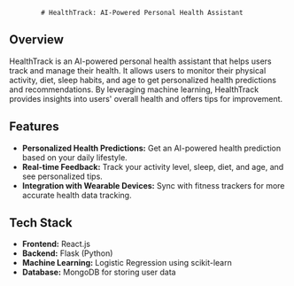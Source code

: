             # HealthTrack: AI-Powered Personal Health Assistant 

## Overview
HealthTrack is an AI-powered personal health assistant that helps users track and manage their health. It allows users to monitor their physical activity, diet, sleep habits, and age to get personalized health predictions and recommendations. By leveraging machine learning, HealthTrack provides insights into users' overall health and offers tips for improvement.

## Features
- **Personalized Health Predictions:** Get an AI-powered health prediction based on your daily lifestyle.
- **Real-time Feedback:** Track your activity level, sleep, diet, and age, and see personalized tips.
- **Integration with Wearable Devices:** Sync with fitness trackers for more accurate health data tracking.

## Tech Stack
- **Frontend:** React.js
- **Backend:** Flask (Python)
- **Machine Learning:** Logistic Regression using scikit-learn
- **Database:** MongoDB for storing user data
